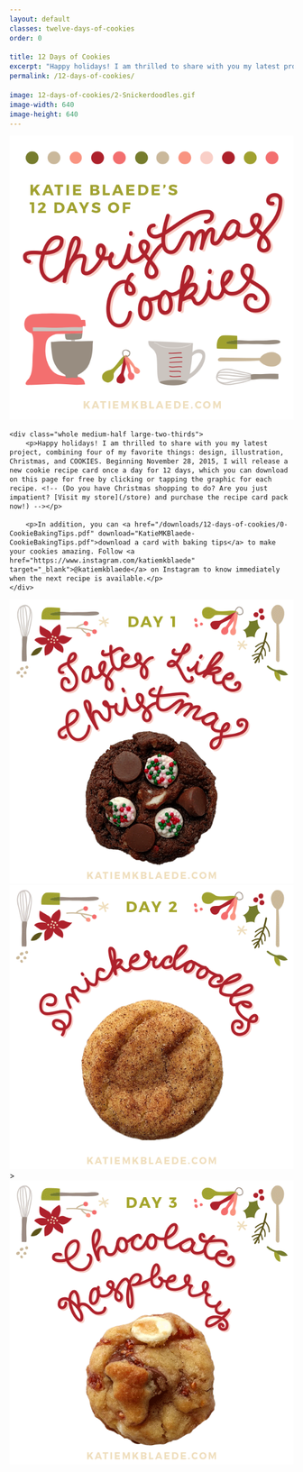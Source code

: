 ```yaml
---
layout: default
classes: twelve-days-of-cookies
order: 0

title: 12 Days of Cookies
excerpt: "Happy holidays! I am thrilled to share with you my latest project, combining four of my favorite things: design, illustration, Christmas, and COOKIES."
permalink: /12-days-of-cookies/

image: 12-days-of-cookies/2-Snickerdoodles.gif
image-width: 640
image-height: 640
---
```


<div class="grid twelve-days-of-cookies">
	<div class="whole medium-half large-third">
		<img src="/images/pages/12-days-of-cookies/0-BakingTipsPromo.png" />
	</div>

	<div class="whole medium-half large-two-thirds">
		<p>Happy holidays! I am thrilled to share with you my latest project, combining four of my favorite things: design, illustration, Christmas, and COOKIES. Beginning November 28, 2015, I will release a new cookie recipe card once a day for 12 days, which you can download on this page for free by clicking or tapping the graphic for each recipe. <!-- (Do you have Christmas shopping to do? Are you just impatient? [Visit my store](/store) and purchase the recipe card pack now!) --></p>

		<p>In addition, you can <a href="/downloads/12-days-of-cookies/0-CookieBakingTips.pdf" download="KatieMKBlaede-CookieBakingTips.pdf">download a card with baking tips</a> to make your cookies amazing. Follow <a href="https://www.instagram.com/katiemkblaede" target="_blank">@katiemkblaede</a> on Instagram to know immediately when the next recipe is available.</p>
	</div>
</div>

<div class="grid cookie-downloads twelve-days-of-cookies">
	<div class="whole medium-half large-third">
		<a href="/downloads/12-days-of-cookies/1-TastesLikeChristmas.pdf" download="KatieMKBlaede-TastesLikeChristmasCookies.pdf">
			<img src="/images/pages/12-days-of-cookies/1-TastesLikeChristmas.gif" />
		</a>
	</div>
	<div class="whole medium-half large-third">
		<a href="/downloads/12-days-of-cookies/2-Snickerdoodles.pdf" download="KatieMKBlaede-Snickerdoodles.pdf">
			<img src="/images/pages/12-days-of-cookies/2-Snickerdoodles.gif" />
		</a>
	</div>>
	<div class="whole medium-half large-third">
		<a href="/downloads/12-days-of-cookies/3-ChocolateRaspberry.pdf" download="KatieMKBlaede-ChocolateRaspberryCookies.pdf">
			<img src="/images/pages/12-days-of-cookies/3-ChocolateRaspberry.gif" />
		</a>
	</div>
</div>
